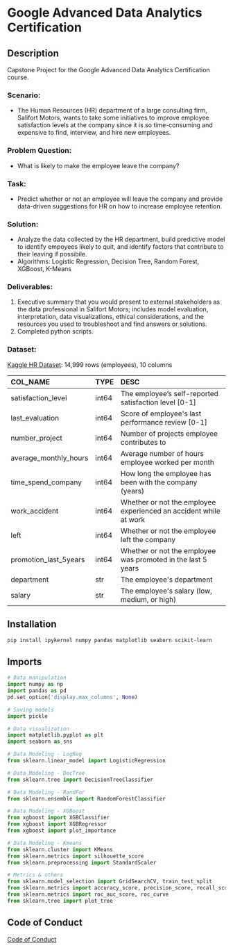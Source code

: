 # Google Advanced Data Analytics Certification

## Description

Capstone Project for the Google Advanced Data Analytics Certification course.

### Scenario:

* The Human Resources (HR) department of a large consulting firm, Salifort Motors, wants to take some initiatives to improve employee satisfaction levels at the company since it is so time-consuming and expensive to find, interview, and hire new employees.

### Problem Question:

* What is likely to make the employee leave the company?

### Task:

* Predict whether or not an employee will leave the company and provide data-driven suggestions for HR on how to increase employee retention.

### Solution:

* Analyze the data collected by the HR department, build predictive model to identify empoyees likely to quit, and identify factors that contribute to their leaving if possibile.
* Algorithms: Logistic Regression, Decision Tree, Random Forest, XGBoost, K-Means

### Deliverables:

1. Executive summary that you would present to external stakeholders as the data professional in Salifort Motors; includes model evaluation, interpretation, data visualizations, ethical considerations, and the resources you used to troubleshoot and find answers or solutions.
2. Completed python scripts.

### Dataset:

[Kaggle HR Dataset](https://www.kaggle.com/datasets/mfaisalqureshi/hr-analytics-and-job-prediction): 14,999 rows (employees), 10 columns

| COL_NAME              | TYPE  | DESC                                                              |
| :-------------------- | :---- | :---------------------------------------------------------------- |
| satisfaction_level    | int64 | The employee’s self-reported satisfaction level [0-1]            |
| last_evaluation       | int64 | Score of employee's last performance review [0-1]                 |
| number_project        | int64 | Number of projects employee contributes to                        |
| average_monthly_hours | int64 | Average number of hours employee worked per month                 |
| time_spend_company    | int64 | How long the employee has been with the company (years)           |
| work_accident         | int64 | Whether or not the employee experienced an accident while at work |
| left                  | int64 | Whether or not the employee left the company                      |
| promotion_last_5years | int64 | Whether or not the employee was promoted in the last 5 years      |
| department            | str   | The employee's department                                         |
| salary                | str   | The employee's salary (low, medium, or high)                      |

## Installation

```bash
pip install ipykernel numpy pandas matplotlib seaborn scikit-learn
```

## Imports

```python
# Data manipulation
import numpy as np
import pandas as pd
pd.set_option('display.max_columns', None)

# Saving models
import pickle

# Data visualization
import matplotlib.pyplot as plt
import seaborn as sns

# Data Modeling - LogReg
from sklearn.linear_model import LogisticRegression

# Data Modeling - DecTree
from sklearn.tree import DecisionTreeClassifier

# Data Modeling - RandFor
from sklearn.ensemble import RandomForestClassifier

# Data Modeling - XGBoost
from xgboost import XGBClassifier
from xgboost import XGBRegressor
from xgboost import plot_importance

# Data Modeling - Kmeans
from sklearn.cluster import KMeans
from sklearn.metrics import silhouette_score
from sklearn.preprocessing import StandardScaler

# Metrics & others
from sklearn.model_selection import GridSearchCV, train_test_split
from sklearn.metrics import accuracy_score, precision_score, recall_score,f1_score, confusion_matrix, ConfusionMatrixDisplay, classification_report
from sklearn.metrics import roc_auc_score, roc_curve
from sklearn.tree import plot_tree
```

## Code of Conduct

[Code of Conduct](https://www.python.org/psf/conduct/)

